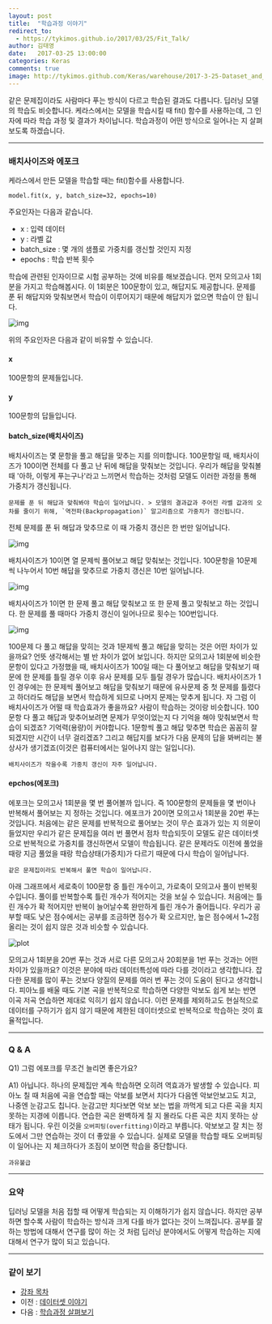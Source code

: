 ```yaml
---
layout: post
title:  "학습과정 이야기"
redirect_to:
  - https://tykimos.github.io/2017/03/25/Fit_Talk/
author: 김태영
date:   2017-03-25 13:00:00
categories: Keras
comments: true
image: http://tykimos.github.com/Keras/warehouse/2017-3-25-Dataset_and_Fit_Talk_batch2.png
---
```

같은 문제집이라도 사람마다 푸는 방식이 다르고 학습된 결과도 다릅니다. 딥러닝 모델의 학습도 비슷합니다. 케라스에서는 모델을 학습시킬 때 fit() 함수를 사용하는데, 그 인자에 따라 학습 과정 및 결과가 차이납니다. 학습과정이 어떤 방식으로 일어나는 지 살펴보도록 하겠습니다.

---

### 배치사이즈와 에포크

케라스에서 만든 모델을 학습할 때는 fit()함수를 사용합니다. 

    model.fit(x, y, batch_size=32, epochs=10)

주요인자는 다음과 같습니다. 
- x : 입력 데이터
- y : 라벨 값
- batch_size : 몇 개의 샘플로 가중치를 갱신할 것인지 지정
- epochs : 학습 반복 횟수

학습에 관련된 인자이므로 시험 공부하는 것에 비유를 해보겠습니다. 먼저 모의고사 1회분을 가지고 학습해봅시다. 이 1회분은 100문항이 있고, 해답지도 제공합니다. 문제를 푼 뒤 해답지와 맞춰보면서 학습이 이루어지기 때문에 해답지가 없으면 학습이 안 됩니다. 

![img](http://tykimos.github.com/Keras/warehouse/2017-3-25-Dataset_and_Fit_Talk_batch0.png)

위의 주요인자은 다음과 같이 비유할 수 있습니다. 

#### x
100문항의 문제들입니다.

#### y
100문항의 답들입니다.

#### batch_size(배치사이즈)
배치사이즈는 몇 문항을 풀고 해답을 맞추는 지를 의미합니다. 100문항일 때, 배치사이즈가 100이면 전체를 다 풀고 난 뒤에 해답을 맞춰보는 것입니다. 우리가 해답을 맞춰볼 때 '아하, 이렇게 푸는구나'라고 느끼면서 학습하는 것처럼 모델도 이러한 과정을 통해 가중치가 갱신됩니다. 

    문제를 푼 뒤 해답과 맞춰봐야 학습이 일어납니다. > 모델의 결과값과 주어진 라벨 값과의 오차를 줄이기 위해, `역전파(Backpropagation)` 알고리즘으로 가중치가 갱신됩니다.

전체 문제를 푼 뒤 해답과 맞추므로 이 때 가중치 갱신은 한 번만 일어납니다. 

![img](http://tykimos.github.com/Keras/warehouse/2017-3-25-Dataset_and_Fit_Talk_batch1.png)

배치사이즈가 10이면 열 문제씩 풀어보고 해답 맞춰보는 것입니다. 100문항을 10문제씩 나누어서 10번 해답을 맞추므로 가중치 갱신은 10번 일어납니다.

![img](http://tykimos.github.com/Keras/warehouse/2017-3-25-Dataset_and_Fit_Talk_batch2.png)

배치사이즈가 1이면 한 문제 풀고 해답 맞춰보고 또 한 문제 풀고 맞춰보고 하는 것입니다. 한 문제를 풀 때마다 가중치 갱신이 일어나므로 횟수는 100번입니다.

![img](http://tykimos.github.com/Keras/warehouse/2017-3-25-Dataset_and_Fit_Talk_batch3.png)

100문제 다 풀고 해답을 맞히는 것과 1문제씩 풀고 해답을 맞히는 것은 어떤 차이가 있을까요? 언뜻 생각해서는 별 반 차이가 없어 보입니다. 하지만 모의고사 1회분에 비슷한 문항이 있다고 가정했을 때, 배치사이즈가 100일 때는 다 풀어보고 해답을 맞춰보기 때문에 한 문제를 틀릴 경우 이후 유사 문제를 모두 틀릴 경우가 많습니다. 배치사이즈가 1인 경우에는 한 문제씩 풀어보고 해답을 맞춰보기 때문에 유사문제 중 첫 문제를 틀렸다고 하더라도 해답을 보면서 학습하게 되므로 나머지 문제는 맞추게 됩니다. 자 그럼 이 배치사이즈가 어떨 때 학습효과가 좋을까요? 사람이 학습하는 것이랑 비슷합니다. 100문항 다 풀고 해답과 맞추어보려면 문제가 무엇이었는지 다 기억을 해야 맞춰보면서 학습이 되겠죠? 기억력(용량)이 커야합니다. 1문항씩 풀고 해답 맞추면 학습은 꼼꼼히 잘 되겠지만 시간이 너무 걸리겠죠? 그리고 해답지를 보다가 다음 문제의 답을 봐버리는 불상사가 생기겠죠(이것은 컴퓨터에서는 일어나지 않는 일입니다).

    배치사이즈가 작을수록 가중치 갱신이 자주 일어납니다.

#### epchos(에포크)

에포크는 모의고사 1회분을 몇 번 풀어볼까 입니다. 즉 100문항의 문제들을 몇 번이나 반복해서 풀어보는 지 정하는 것입니다. 에포크가 20이면 모의고사 1회분을 20번 푸는 것입니다. 처음에는 같은 문제를 반복적으로 풀어보는 것이 무슨 효과가 있는 지 의문이 들었지만 우리가 같은 문제집을 여러 번 풀면서 점차 학습되듯이 모델도 같은 데이터셋으로 반복적으로 가중치를 갱신하면서 모델이 학습됩니다. 같은 문제라도 이전에 풀었을 때랑 지금 풀었을 때랑 학습상태(가중치)가 다르기 때문에 다시 학습이 일어납니다. 

    같은 문제집이라도 반복해서 풀면 학습이 일어납니다.

아래 그래프에서 세로축이 100문항 중 틀린 개수이고, 가로축이 모의고사 풀이 반복횟수입니다. 풀이를 반복할수록 틀린 개수가 적어지는 것을 보실 수 있습니다. 처음에는 틀린 개수가 확 적어지만 반복이 늘어날수록 완만하게 틀린 개수가 줄어듭니다. 우리가 공부할 때도 낮은 점수에서는 공부를 조금하면 점수가 확 오르지만, 높은 점수에서 1~2점 올리는 것이 쉽지 않은 것과 비슷할 수 있습니다.

![plot](http://tykimos.github.com/Keras/warehouse/2017-3-25-Dataset_and_Fit_Talk_plot1.png)

모의고사 1회분을 20번 푸는 것과 서로 다른 모의고사 20회분을 1번 푸는 것과는 어떤 차이가 있을까요? 이것은 분야에 따라 데이터특성에 따라 다를 것이라고 생각합니다. 잡다한 문제를 많이 푸는 것보다 양질의 문제를 여러 번 푸는 것이 도움이 된다고 생각합니다. 피아노를 배울 때도 기본 곡을 반복적으로 학습하면 다양한 악보도 쉽게 보는 반면 이곡 저곡 연습하면 제대로 익히기 쉽지 않습니다. 이런 문제를 제외하고도 현실적으로 데이터를 구하기가 쉽지 않기 때문에 제한된 데이터셋으로 반복적으로 학습하는 것이 효율적입니다. 

---

### Q & A

Q1) 그럼 에포크를 무조건 늘리면 좋은가요?

A1) 아닙니다. 하나의 문제집만 계속 학습하면 오히려 역효과가 발생할 수 있습니다. 피아노 칠 때 처음에 곡을 연습할 때는 악보를 보면서 치다가 다음엔 악보안보고도 치고, 나중엔 눈감고도 칩니다. 눈감고만 치다보면 악보 보는 법을 까먹게 되고 다른 곡을 치지 못하는 지경에 이릅니다. 연습한 곡은 완벽하게 칠 지 몰라도 다른 곡은 치지 못하는 상태가 됩니다. 우린 이것을 `오버피팅(overfitting)`이라고 부릅니다. 악보보고 잘 치는 정도에서 그만 연습하는 것이 더 좋았을 수 있습니다. 실제로 모델을 학습할 때도 오버피팅이 일어나는 지 체크하다가 조짐이 보이면 학습을 중단합니다.

    과유불급

---

### 요약

딥러닝 모델을 처음 접할 때 어떻게 학습되는 지 이해하기가 쉽지 않습니다. 하지만 공부하면 할수록 사람이 학습하는 방식과 크게 다를 바가 없다는 것이 느껴집니다. 공부를 잘하는 방법에 대해서 연구를 많이 하는 것 처럼 딥러닝 분야에서도 어떻게 학습하는 지에 대해서 연구가 많이 되고 있습니다.

---

### 같이 보기

* [강좌 목차](https://tykimos.github.io/Keras/lecture/)
* 이전 : [데이터셋 이야기](https://tykimos.github.io/Keras/2017/03/25/Dataset_and_Fit_Talk/)
* 다음 : [학습과정 살펴보기](https://tykimos.github.io/Keras/2017/07/09/Training_Monitoring/)
